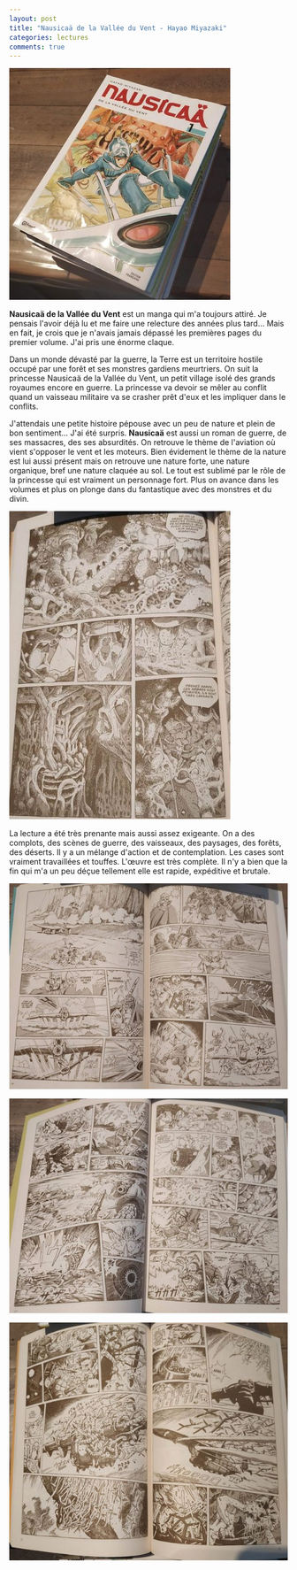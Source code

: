 ```yaml
---
layout: post
title: "Nausicaä de la Vallée du Vent - Hayao Miyazaki"
categories: lectures
comments: true
---
```


![moutons](https://github.com/homeostasie/bouquins/raw/master/_pics/lv/miyazaki_hayao/nausicaa-1.jpg)

**Nausicaä de la Vallée du Vent** est un manga qui m'a toujours attiré. Je pensais l'avoir déjà lu et me faire une relecture des années plus tard... Mais en fait, je crois que je n'avais jamais dépassé les premières pages du premier volume. J'ai pris une énorme claque. 

Dans un monde dévasté par la guerre, la Terre est un territoire hostile occupé par une forêt et ses monstres gardiens meurtriers. On suit la princesse Nausicaä de la Vallée du Vent, un petit village isolé des grands royaumes encore en guerre. La princesse va devoir se mêler au conflit quand un vaisseau militaire va se crasher prêt d'eux et les impliquer dans le conflits. 

J'attendais une petite histoire pépouse avec un peu de nature et plein de bon sentiment... J'ai été surpris. **Nausicaä** est aussi un roman de guerre, de ses massacres, des ses absurdités. On retrouve le thème de l'aviation où vient s'opposer le vent et les moteurs. Bien évidement le thème de la nature est lui aussi présent mais on retrouve une nature forte, une nature organique, bref une nature claquée au sol. Le tout est sublimé par le rôle de la princesse qui est vraiment un personnage fort. Plus on avance dans les volumes et plus on plonge dans du fantastique avec des monstres et du divin. 

![moutons](https://github.com/homeostasie/bouquins/raw/master/_pics/lv/miyazaki_hayao/nausicaa-4.jpg)

La lecture a été très prenante mais aussi assez exigeante. On a des complots, des scènes de guerre, des vaisseaux, des paysages, des forêts, des déserts. Il y a un mélange d'action et de contemplation. Les cases sont vraiment travaillées et touffes. L'œuvre est très complète. Il n'y a bien que la fin qui m'a un peu déçue tellement elle est rapide, expéditive et brutale. 

![moutons](https://github.com/homeostasie/bouquins/raw/master/_pics/lv/miyazaki_hayao/nausicaa-2.jpg)

![moutons](https://github.com/homeostasie/bouquins/raw/master/_pics/lv/miyazaki_hayao/nausicaa-3.jpg)

![moutons](https://github.com/homeostasie/bouquins/raw/master/_pics/lv/miyazaki_hayao/nausicaa-5.jpg)


